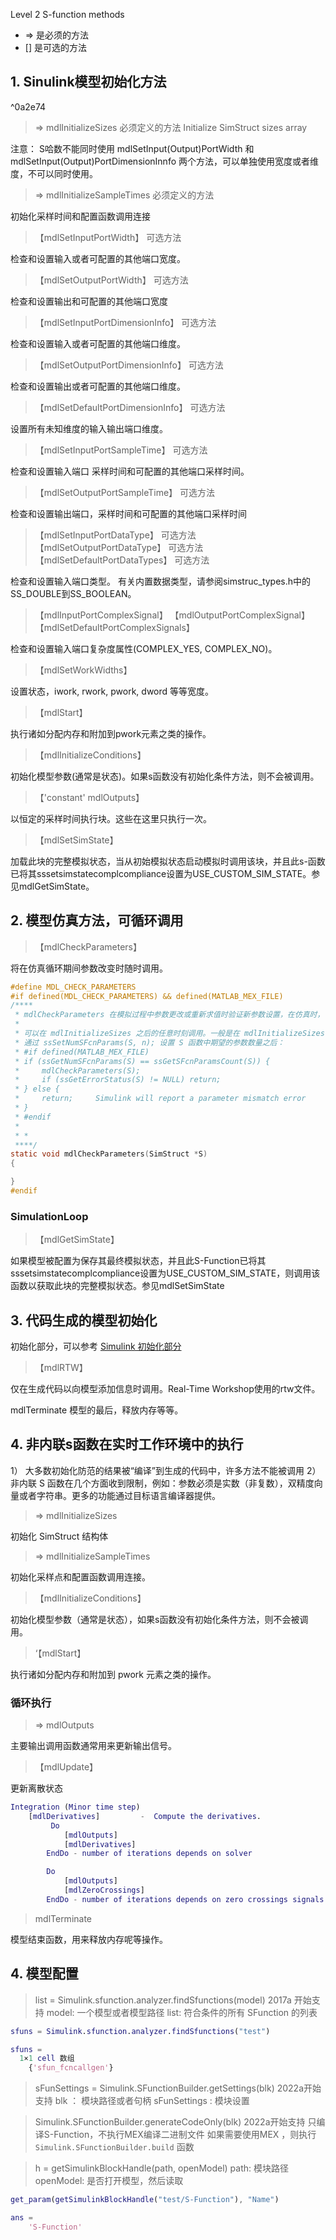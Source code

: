 Level 2 S-function methods

- => 是必须的方法
- [] 是可选的方法

## 1. Sinulink模型初始化方法

^0a2e74

> => mdlInitializeSizes   必须定义的方法 Initialize SimStruct sizes array

注意： S哈数不能同时使用 mdlSetInput(Output)PortWidth 和 mdlSetInput(Output)PortDimensionInnfo 两个方法，可以单独使用宽度或者维度，不可以同时使用。


>  => mdlInitializeSampleTimes 必须定义的方法

初始化采样时间和配置函数调用连接



> 【mdlSetInputPortWidth】   可选方法

检查和设置输入或者可配置的其他端口宽度。



> 【mdlSetOutputPortWidth】  可选方法

检查和设置输出和可配置的其他端口宽度



> 【mdlSetInputPortDimensionInfo】  可选方法

检查和设置输入或者可配置的其他端口维度。



> 【mdlSetOutputPortDimensionInfo】  可选方法

检查和设置输出或者可配置的其他端口维度。



> 【mdlSetDefaultPortDimensionInfo】  可选方法

设置所有未知维度的输入输出端口维度。



> 【mdlSetInputPortSampleTime】 可选方法

检查和设置输入端口 采样时间和可配置的其他端口采样时间。 

> 【mdlSetOutputPortSampleTime】 可选方法

检查和设置输出端口，采样时间和可配置的其他端口采样时间

> 【mdlSetInputPortDataType】 可选方法
> 【mdlSetOutputPortDataType】 可选方法
> 【mdlSetDefaultPortDataTypes】 可选方法

检查和设置输入端口类型。 有关内置数据类型，请参阅simstruc_types.h中的SS_DOUBLE到SS_BOOLEAN。


>   【mdlInputPortComplexSignal】 
>   【mdlOutputPortComplexSignal】
>   【mdlSetDefaultPortComplexSignals】

检查和设置输入端口复杂度属性(COMPLEX_YES, COMPLEX_NO)。


>  【mdlSetWorkWidths】  

设置状态，iwork, rwork, pwork, dword 等等宽度。

>  【mdlStart】

执行诸如分配内存和附加到pwork元素之类的操作。


>  【mdlInitializeConditions】

初始化模型参数(通常是状态)。如果s函数没有初始化条件方法，则不会被调用。

>  【'constant' mdlOutputs】

以恒定的采样时间执行块。这些在这里只执行一次。

>  【mdlSetSimState】

加载此块的完整模拟状态，当从初始模拟状态启动模拟时调用该块，并且此s-函数已将其sssetsimstatecomplcompliance设置为USE_CUSTOM_SIM_STATE。参见mdlGetSimState。


## 2. 模型仿真方法，可循环调用

>  【mdlCheckParameters】

将在仿真循环期间参数改变时随时调用。

``` C
#define MDL_CHECK_PARAMETERS
#if defined(MDL_CHECK_PARAMETERS) && defined(MATLAB_MEX_FILE)
/****
 * mdlCheckParameters 在模拟过程中参数更改或重新求值时验证新参数设置，在仿真时，可以在仿真循环期间的任何时间能更改 S 函数参数。
 * 
 * 可以在 mdlInitializeSizes 之后的任意时刻调用。一般是在 mdlInitializeSizes 中添加该方法的调用，以检查参数。
 * 通过 ssSetNumSFcnParams(S, n); 设置 S 函数中期望的参数数量之后：
 * #if defined(MATLAB_MEX_FILE)
 * if (ssGetNumSFcnParams(S) == ssGetSFcnParamsCount(S)) {
 *     mdlCheckParameters(S);
 *     if (ssGetErrorStatus(S) != NULL) return;
 * } else {
 *     return;     Simulink will report a parameter mismatch error
 * }
 * #endif
 * 
 * *
 ****/
static void mdlCheckParameters(SimStruct *S)
{

}
#endif
```






### SimulationLoop


>  【mdlGetSimState】

如果模型被配置为保存其最终模拟状态，并且此S-Function已将其sssetsimstatecomplcompliance设置为USE_CUSTOM_SIM_STATE，则调用该函数以获取此块的完整模拟状态。参见mdlSetSimState


## 3. 代码生成的模型初始化

初始化部分，可以参考  [Simulink 初始化部分](#^0a2e74) 

>  【mdlRTW】 

仅在生成代码以向模型添加信息时调用。Real-Time Workshop使用的rtw文件。

mdlTerminate 
模型的最后，释放内存等等。


## 4. 非内联s函数在实时工作环境中的执行

1） 大多数初始化防范的结果被“编译”到生成的代码中，许多方法不能被调用
2） 非内联 S 函数在几个方面收到限制，例如：参数必须是实数（非复数），双精度向量或者字符串。更多的功能通过目标语言编译器提供。


> => mdlInitializeSizes

初始化 SimStruct 结构体

> => mdlInitializeSampleTimes

初始化采样点和配置函数调用连接。


>  【mdlInitializeConditions】

初始化模型参数（通常是状态），如果s函数没有初始化条件方法，则不会被调用。

>  ‘【mdlStart】 

执行诸如分配内存和附加到 pwork 元素之类的操作。



### 循环执行
> => mdlOutputs

主要输出调用函数通常用来更新输出信号。

>  【mdlUpdate】

更新离散状态

``` matlab
Integration (Minor time step)
	[mdlDerivatives]         -  Compute the derivatives.
		 Do
			[mdlOutputs]
			[mdlDerivatives]
		EndDo - number of iterations depends on solver

		Do
			[mdlOutputs]
			[mdlZeroCrossings]
		EndDo - number of iterations depends on zero crossings signals
```


> mdlTerminate

模型结束函数，用来释放内存呢等操作。





## 4. 模型配置

> list = Simulink.sfunction.analyzer.findSfunctions(model)  2017a 开始支持
> model:  一个模型或者模型路径
> list: 符合条件的所有 SFunction 的列表

```matlab
sfuns = Simulink.sfunction.analyzer.findSfunctions("test")

sfuns =
  1×1 cell 数组
    {'sfun_fcncallgen'}

```


> sFunSettings = Simulink.SFunctionBuilder.getSettings(blk)   2022a开始支持
> blk  ： 模块路径或者句柄
> sFunSettings : 模块设置


> Simulink.SFunctionBuilder.generateCodeOnly(blk)  2022a开始支持
> 只编译S-Function，不执行MEX编译二进制文件
> 如果需要使用MEX ，则执行 `Simulink.SFunctionBuilder.build` 函数





> h = getSimulinkBlockHandle(path, openModel)
> path:  模块路径
> openModel:   是否打开模型，然后读取

```matlab
get_param(getSimulinkBlockHandle("test/S-Function"), "Name")

ans =
    'S-Function'
```